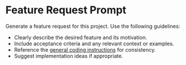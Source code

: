 <!-- file: .github/prompts/feature-request.prompt.md -->

# Feature Request Prompt

Generate a feature request for this project. Use the following guidelines:

- Clearly describe the desired feature and its motivation.
- Include acceptance criteria and any relevant context or examples.
- Reference the [general coding instructions](../instructions/general-coding.instructions.md) for consistency.
- Suggest implementation ideas if appropriate.
